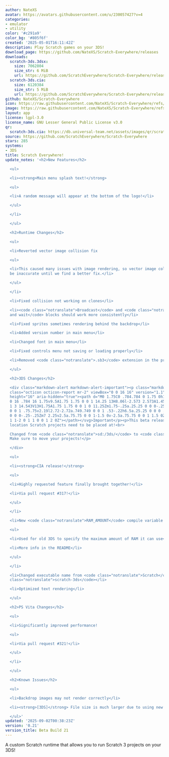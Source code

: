 ```yaml
---
author: NateXS
avatar: https://avatars.githubusercontent.com/u/230057427?v=4
categories:
- emulator
- utility
color: '#c291a9'
color_bg: '#805f6f'
created: '2025-05-01T16:11:42Z'
description: Play Scratch games on your 3DS!
download_page: https://github.com/NateXS/Scratch-Everywhere/releases
downloads:
  scratch-3ds.3dsx:
    size: 7062804
    size_str: 6 MiB
    url: https://github.com/ScratchEverywhere/Scratch-Everywhere/releases/download/0.21/scratch-3ds.3dsx
  scratch-3ds.cia:
    size: 6120384
    size_str: 5 MiB
    url: https://github.com/ScratchEverywhere/Scratch-Everywhere/releases/download/0.21/scratch-3ds.cia
github: NateXS/Scratch-Everywhere
icon: https://raw.githubusercontent.com/NateXS/Scratch-Everywhere/refs/heads/main/gfx/icon.png
image: https://raw.githubusercontent.com/NateXS/Scratch-Everywhere/refs/heads/main/gfx/logo.png
layout: app
license: lgpl-3.0
license_name: GNU Lesser General Public License v3.0
qr:
  scratch-3ds.cia: https://db.universal-team.net/assets/images/qr/scratch-3ds-cia.png
source: https://github.com/ScratchEverywhere/Scratch-Everywhere
stars: 285
systems:
- 3DS
title: Scratch Everywhere!
update_notes: '<h2>New Features</h2>

  <ul>

  <li><strong>Main menu splash text!</strong>

  <ul>

  <li>A random message will appear at the bottom of the logo!</li>

  </ul>

  </li>

  </ul>

  <h2>Runtime Changes</h2>

  <ul>

  <li>Reverted vector image collision fix

  <ul>

  <li>This caused many issues with image rendering, so vector image collision will
  be inaccurate until we find a better fix.</li>

  </ul>

  </li>

  <li>Fixed collision not working on clones</li>

  <li><code class="notranslate">Broadcast</code> and <code class="notranslate">Broadcast
  and wait</code> blocks should work more consistently</li>

  <li>Fixed sprites sometimes rendering behind the backdrop</li>

  <li>Added version number in main menu</li>

  <li>Changed font in main menu</li>

  <li>Fixed controls menu not saving or loading properly</li>

  <li>Removed <code class="notranslate">.sb3</code> extension in the project menu</li>

  </ul>

  <h2>3DS Changes</h2>

  <div class="markdown-alert markdown-alert-important"><p class="markdown-alert-title"><svg
  class="octicon octicon-report mr-2" viewBox="0 0 16 16" version="1.1" width="16"
  height="16" aria-hidden="true"><path d="M0 1.75C0 .784.784 0 1.75 0h12.5C15.216
  0 16 .784 16 1.75v9.5A1.75 1.75 0 0 1 14.25 13H8.06l-2.573 2.573A1.458 1.458 0 0
  1 3 14.543V13H1.75A1.75 1.75 0 0 1 0 11.25Zm1.75-.25a.25.25 0 0 0-.25.25v9.5c0 .138.112.25.25.25h2a.75.75
  0 0 1 .75.75v2.19l2.72-2.72a.749.749 0 0 1 .53-.22h6.5a.25.25 0 0 0 .25-.25v-9.5a.25.25
  0 0 0-.25-.25Zm7 2.25v2.5a.75.75 0 0 1-1.5 0v-2.5a.75.75 0 0 1 1.5 0ZM9 9a1 1 0
  1 1-2 0 1 1 0 0 1 2 0Z"></path></svg>Important</p><p>This beta release changes the
  location Scratch projects need to be placed at!<br>

  Changed from <code class="notranslate">sd:/3ds/</code> to <code class="notranslate">sd:/3ds/scratch-everywhere</code>!
  Make sure to move your projects!</p>

  </div>

  <ul>

  <li><strong>CIA release!</strong>

  <ul>

  <li>Highly requested feature finally brought together!</li>

  <li>Via pull request #317!</li>

  </ul>

  </li>

  <li>New <code class="notranslate">RAM_AMOUNT</code> compile variable

  <ul>

  <li>Used for old 3DS to specify the maximum amount of RAM it can use</li>

  <li>More info in the README</li>

  </ul>

  </li>

  <li>Changed executable name from <code class="notranslate">Scratch</code> to <code
  class="notranslate">scratch-3ds</code></li>

  <li>Optimized text rendering</li>

  </ul>

  <h2>PS Vita Changes</h2>

  <ul>

  <li>Significantly improved performance!

  <ul>

  <li>Via pull request #321!</li>

  </ul>

  </li>

  </ul>

  <h2>Known Issues</h2>

  <ul>

  <li>Backdrop images may not render correctly</li>

  <li><strong>[3DS]</strong> File size is much larger due to using new fonts</li>

  </ul>'
updated: '2025-09-02T00:38:23Z'
version: '0.21'
version_title: Beta Build 21
---
```

A custom Scratch runtime that allows you to run Scratch 3 projects on your 3DS!
